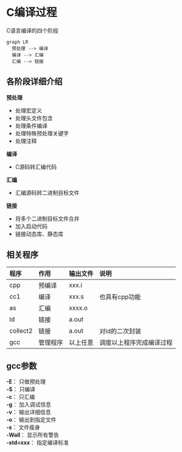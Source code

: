 # C编译过程

C语言编译的四个阶段

```mermaid
graph LR
  预处理 --> 编译
  编译 --> 汇编
  汇编 --> 链接
```

## 各阶段详细介绍

**预处理**

- 处理宏定义
- 处理头文件包含
- 处理条件编译
- 处理特殊预处理关键字
- 处理注释

**编译**

- C源码转汇编代码

**汇编**

- 汇编源码转二进制目标文件

**链接**

- 将多个二进制目标文件合并
- 加入启动代码
- 链接动态库、静态库


## 相关程序

| 程序     | 作用     | 输出文件 | 说明                     |
|:-------- |:-------- |:-------- |:---------------------- |
| cpp      | 预编译   | xxx.i    |                         |
| cc1      | 编译     | xxx.s    | 也具有cpp功能            |
| as       | 汇编     | xxxx.o   |                         |
| ld       | 链接     | a.out    |                         |
| collect2 | 链接     | a.out    | 对ld的二次封装           |
| gcc      | 管理程序 | 以上任意  | 调度以上程序完成编译过程  |


## gcc参数

**-E**： 只做预处理  
**-S**： 只编译  
**-c**： 只汇编  
**-g**： 加入调试信息  
**-v**： 输出详细信息  
**-o**： 输出到指定文件  
**-s**： 文件瘦身  
**-Wall**： 显示所有警告  
**-std=xxx**： 指定编译标准  
